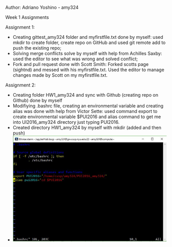 Author: Adriano Yoshino - amy324

Week 1 Assignments

Assignment 1:
- Creating gittest_amy324 folder and myfirstfile.txt done by myself: used mkdir to create folder, create repo on GitHub and used git remote add to push the existing repo;
- Solving merge conflicts solve by myself with help from Achilles Saxby: used the editor to see what was wrong and solved conflict;
- Fork and pull request done with Scott Smith: Forked scotts page (sightnd) and messed with his myfirstfile.txt. Used the editor to manage changes made by Scott on my myfirstfile.txt.

Assignment 2:
- Creating folder HW1_amy324 and sync with Github (creating repo on Github) done by myself
- Modifiying .bashrc file, creating an environmental variable and creating alias was done with help from Victor Sette: used command export to create environmental variable $PUI2016 and alias command to get me into UI2016_amy324 directory just typing PUI2016.
- Created directory HW1_amy324 by myself with mkdir (added and then push)
- ![Bashrc screen - amy324](Bashrc%20screen%20-%20amy324.JPG)
